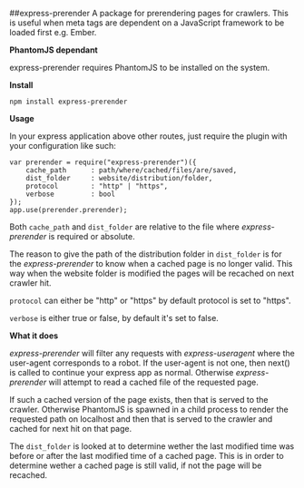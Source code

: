 ##express-prerender
A package for prerendering pages for crawlers. This is useful when meta tags are dependent on a JavaScript framework to be loaded first 
e.g. Ember.

**PhantomJS dependant**

express-prerender requires PhantomJS to be installed on the system. 


**Install**

```
npm install express-prerender
```

**Usage**

In your express application above other routes, just require the plugin with your configuration like such:
```
var prerender = require("express-prerender")({
    cache_path      : path/where/cached/files/are/saved,
    dist_folder     : website/distribution/folder, 
    protocol        : "http" | "https",
    verbose         : bool
});
app.use(prerender.prerender);
```

Both `cache_path` and `dist_folder` are relative to the file where *express-prerender* is required or absolute.

The reason to give the path of the distribution folder in `dist_folder` is for the *express-prerender*
to know when a cached page is no longer valid. This way when the website folder is modified the pages will
be recached on next crawler hit.

`protocol` can either be "http" or "https" by default protocol is set to "https".

`verbose` is either true or false, by default it's set to false.


**What it does**

*express-prerender* will filter any requests with *express-useragent* where the user-agent corresponds to a robot. 
If the user-agent is not one, then next() is called to continue your express app as normal. Otherwise *express-prerender* 
will attempt to read a cached file of the requested page. 

If such a cached version of the page exists, then that is served to the crawler. Otherwise PhantomJS is spawned in a child process
to render the requested path on localhost and then that is served to the crawler and cached for next hit on that page. 

The `dist_folder` is looked at to determine wether the last modified time was before or after the last modified time of a cached page. 
This is in order to determine wether a cached page is still valid, if not the page will be recached.  
